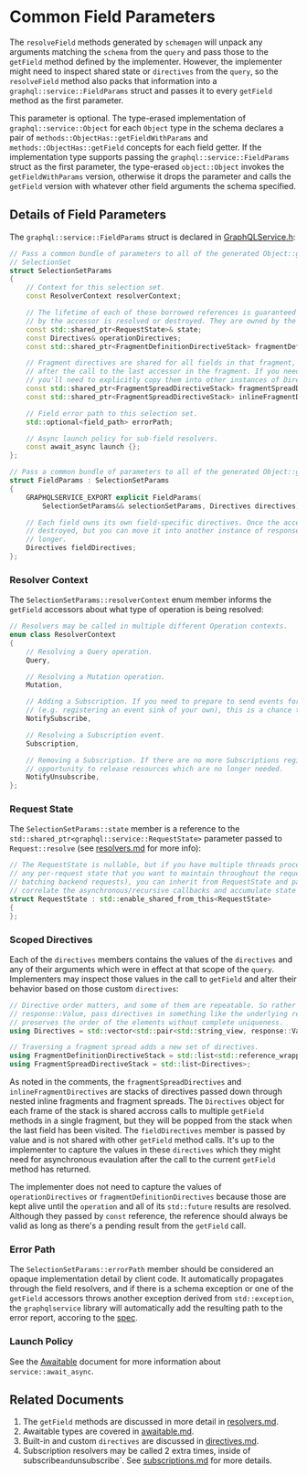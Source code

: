 # Common Field Parameters

The `resolveField` methods generated by `schemagen` will unpack any arguments
matching the `schema` from the `query` and pass those to the `getField` method
defined by the implementer. However, the implementer might need to inspect
shared state or `directives` from the `query`, so the `resolveField` method
also packs that information into a `graphql::service::FieldParams` struct and
passes it to every `getField` method as the first parameter.

This parameter is optional. The type-erased implementation of `graphql::service::Object`
for each `Object` type in the schema declares a pair of `methods::ObjectHas::getFieldWithParams`
and `methods::ObjectHas::getField` concepts for each field getter. If the implementation
type supports passing the `graphql::service::FieldParams` struct as the first parameter,
the type-erased `object::Object` invokes the `getFieldWithParams` version, otherwise it
drops the parameter and calls the `getField` version with whatever other field
arguments the schema specified.

## Details of Field Parameters

The `graphql::service::FieldParams` struct is declared in [GraphQLService.h](../include/graphqlservice/GraphQLService.h):
```cpp
// Pass a common bundle of parameters to all of the generated Object::getField accessors in a
// SelectionSet
struct SelectionSetParams
{
	// Context for this selection set.
	const ResolverContext resolverContext;

	// The lifetime of each of these borrowed references is guaranteed until the future returned
	// by the accessor is resolved or destroyed. They are owned by the OperationData shared pointer.
	const std::shared_ptr<RequestState>& state;
	const Directives& operationDirectives;
	const std::shared_ptr<FragmentDefinitionDirectiveStack> fragmentDefinitionDirectives;

	// Fragment directives are shared for all fields in that fragment, but they aren't kept alive
	// after the call to the last accessor in the fragment. If you need to keep them alive longer,
	// you'll need to explicitly copy them into other instances of Directives.
	const std::shared_ptr<FragmentSpreadDirectiveStack> fragmentSpreadDirectives;
	const std::shared_ptr<FragmentSpreadDirectiveStack> inlineFragmentDirectives;

	// Field error path to this selection set.
	std::optional<field_path> errorPath;

	// Async launch policy for sub-field resolvers.
	const await_async launch {};
};

// Pass a common bundle of parameters to all of the generated Object::getField accessors.
struct FieldParams : SelectionSetParams
{
	GRAPHQLSERVICE_EXPORT explicit FieldParams(
		SelectionSetParams&& selectionSetParams, Directives directives);

	// Each field owns its own field-specific directives. Once the accessor returns it will be
	// destroyed, but you can move it into another instance of response::Value to keep it alive
	// longer.
	Directives fieldDirectives;
};
```

### Resolver Context

The `SelectionSetParams::resolverContext` enum member informs the `getField`
accessors about what type of operation is being resolved:
```cpp
// Resolvers may be called in multiple different Operation contexts.
enum class ResolverContext
{
	// Resolving a Query operation.
	Query,

	// Resolving a Mutation operation.
	Mutation,

	// Adding a Subscription. If you need to prepare to send events for this Subsciption
	// (e.g. registering an event sink of your own), this is a chance to do that.
	NotifySubscribe,

	// Resolving a Subscription event.
	Subscription,

	// Removing a Subscription. If there are no more Subscriptions registered this is an
	// opportunity to release resources which are no longer needed.
	NotifyUnsubscribe,
};
```

### Request State

The `SelectionSetParams::state` member is a reference to the
`std::shared_ptr<graphql::service::RequestState>` parameter passed to
`Request::resolve` (see [resolvers.md](./resolvers.md) for more info):
```cpp
// The RequestState is nullable, but if you have multiple threads processing requests and there's
// any per-request state that you want to maintain throughout the request (e.g. optimizing or
// batching backend requests), you can inherit from RequestState and pass it to Request::resolve to
// correlate the asynchronous/recursive callbacks and accumulate state in it.
struct RequestState : std::enable_shared_from_this<RequestState>
{
};
```

### Scoped Directives

Each of the `directives` members contains the values of the `directives` and
any of their arguments which were in effect at that scope of the `query`.
Implementers may inspect those values in the call to `getField` and alter their
behavior based on those custom `directives`:
```cpp
// Directive order matters, and some of them are repeatable. So rather than passing them in a
// response::Value, pass directives in something like the underlying response::MapType which
// preserves the order of the elements without complete uniqueness.
using Directives = std::vector<std::pair<std::string_view, response::Value>>;

// Traversing a fragment spread adds a new set of directives.
using FragmentDefinitionDirectiveStack = std::list<std::reference_wrapper<const Directives>>;
using FragmentSpreadDirectiveStack = std::list<Directives>;
```

As noted in the comments, the `fragmentSpreadDirectives` and
`inlineFragmentDirectives` are stacks of directives passed down through nested
inline fragments and fragment spreads. The `Directives` object for each frame of
the stack is shared accross calls to multiple `getField` methods in a single fragment,
but they will be popped from the stack when the last field has been visited. The
`fieldDirectives` member is passed by value and is not shared with other `getField`
method calls. It's up to the implementer to capture the values in these `directives`
which they might need for asynchronous evaulation after the call to the current
`getField` method has returned.

The implementer does not need to capture the values of `operationDirectives`
or `fragmentDefinitionDirectives` because those are kept alive until the
`operation` and all of its `std::future` results are resolved. Although they
passed by `const` reference, the reference should always be valid as long as
there's a pending result from the `getField` call.

### Error Path

The `SelectionSetParams::errorPath` member should be considered an opaque
implementation detail by client code. It automatically propagates through the
field resolvers, and if there is a schema exception or one of the `getField`
accessors throws another exception derived from `std::exception`, the
`graphqlservice` library will automatically add the resulting path to the error
report, accoring to the [spec](https://spec.graphql.org/October2021/#sec-Errors).

### Launch Policy

See the [Awaitable](./awaitable.md) document for more information about
`service::await_async`.

## Related Documents

1. The `getField` methods are discussed in more detail in [resolvers.md](./resolvers.md).
2. Awaitable types are covered in [awaitable.md](./awaitable.md).
3. Built-in and custom `directives` are discussed in [directives.md](./directives.md).
4. Subscription resolvers may be called 2 extra times, inside of subscribe` and `unsubscribe`.
See [subscriptions.md](./subscriptions.md) for more details.
